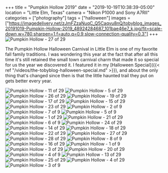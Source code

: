 +++
title = "Pumpkin Hollow 2019"
date = "2019-10-19T10:38:39-05:00"
location = "Little Elm, Texas"
camera = "Nikon P1000 and Sony A7RII"
categories = ["photography"]
tags = ["halloween"]
images = ["https://imagedelivery.net/zJmFZzaNuqC_Q5Caqyu8nQ/tobyblog_images_20191019-Pumpkin-Hollow-2019_48924284687_101bae46e7_k.jpg/fit=scale-down,w=780,sharpen=1,f=auto,q=0.9,slow-connection-quality=0.3"]
+++
![Pumpkin Hollow - 27 of 29](https://imagedelivery.net/zJmFZzaNuqC_Q5Caqyu8nQ/tobyblog_images_20191019-Pumpkin-Hollow-2019_48924284687_101bae46e7_k.jpg/fit=scale-down,w=780,sharpen=1,f=auto,q=0.9,slow-connection-quality=0.3)
<!--more-->

The Pumpkin Hollow Halloween Carnival in Little Elm is one of my favorite fall family traditions. I was wondering this year at the fact that after all this time it's still retained the small town carnival charm that made it so special for us the year we discovered it. I featured it in my [Halloween Special]({{< ref "/videos/the-tobyblog-halloween-special.md" >}}), and about the only thing that's changed since then is that the little haunted trail they put on gets better every year.

<div id="gallery">
		<img alt="Pumpkin Hollow - 11 of 29" src="https://imagedelivery.net/zJmFZzaNuqC_Q5Caqyu8nQ/tobyblog_images_20191019-Pumpkin-Hollow-2019_48923540648_ba5294733e_k.jpg/fit=scale-down,w=360,sharpen=1,f=auto,q=0.9,slow-connection-quality=0.3"
			data-image="https://imagedelivery.net/zJmFZzaNuqC_Q5Caqyu8nQ/tobyblog_images_20191019-Pumpkin-Hollow-2019_48923540648_ba5294733e_k.jpg/fit=scale-down,w=1024,sharpen=1,f=auto,q=0.9,slow-connection-quality=0.3">
		<img alt="Pumpkin Hollow - 5 of 29" src="https://imagedelivery.net/zJmFZzaNuqC_Q5Caqyu8nQ/tobyblog_images_20191019-Pumpkin-Hollow-2019_48924079756_77e4f0aae6_k.jpg/fit=scale-down,w=360,sharpen=1,f=auto,q=0.9,slow-connection-quality=0.3"
			data-image="https://imagedelivery.net/zJmFZzaNuqC_Q5Caqyu8nQ/tobyblog_images_20191019-Pumpkin-Hollow-2019_48924079756_77e4f0aae6_k.jpg/fit=scale-down,w=1024,sharpen=1,f=auto,q=0.9,slow-connection-quality=0.3">
		<img alt="Pumpkin Hollow - 26 of 29" src="https://imagedelivery.net/zJmFZzaNuqC_Q5Caqyu8nQ/tobyblog_images_20191019-Pumpkin-Hollow-2019_48923562073_3c5048dca2_k.jpg/fit=scale-down,w=360,sharpen=1,f=auto,q=0.9,slow-connection-quality=0.3"
			data-image="https://imagedelivery.net/zJmFZzaNuqC_Q5Caqyu8nQ/tobyblog_images_20191019-Pumpkin-Hollow-2019_48923562073_3c5048dca2_k.jpg/fit=scale-down,w=1024,sharpen=1,f=auto,q=0.9,slow-connection-quality=0.3">
		<img alt="Pumpkin Hollow - 19 of 29" src="https://imagedelivery.net/zJmFZzaNuqC_Q5Caqyu8nQ/tobyblog_images_20191019-Pumpkin-Hollow-2019_48924281687_cded9e026d_k.jpg/fit=scale-down,w=360,sharpen=1,f=auto,q=0.9,slow-connection-quality=0.3"
			data-image="https://imagedelivery.net/zJmFZzaNuqC_Q5Caqyu8nQ/tobyblog_images_20191019-Pumpkin-Hollow-2019_48924281687_cded9e026d_k.jpg/fit=scale-down,w=1024,sharpen=1,f=auto,q=0.9,slow-connection-quality=0.3">
		<img alt="Pumpkin Hollow - 17 of 29" src="https://imagedelivery.net/zJmFZzaNuqC_Q5Caqyu8nQ/tobyblog_images_20191019-Pumpkin-Hollow-2019_48924072741_1536adbb66_k.jpg/fit=scale-down,w=360,sharpen=1,f=auto,q=0.9,slow-connection-quality=0.3"
			data-image="https://imagedelivery.net/zJmFZzaNuqC_Q5Caqyu8nQ/tobyblog_images_20191019-Pumpkin-Hollow-2019_48924072741_1536adbb66_k.jpg/fit=scale-down,w=1024,sharpen=1,f=auto,q=0.9,slow-connection-quality=0.3">
		<img alt="Pumpkin Hollow - 15 of 29" src="https://imagedelivery.net/zJmFZzaNuqC_Q5Caqyu8nQ/tobyblog_images_20191019-Pumpkin-Hollow-2019_48923556733_542eae4c2f_k.jpg/fit=scale-down,w=360,sharpen=1,f=auto,q=0.9,slow-connection-quality=0.3"
			data-image="https://imagedelivery.net/zJmFZzaNuqC_Q5Caqyu8nQ/tobyblog_images_20191019-Pumpkin-Hollow-2019_48923556733_542eae4c2f_k.jpg/fit=scale-down,w=1024,sharpen=1,f=auto,q=0.9,slow-connection-quality=0.3">
		<img alt="Pumpkin Hollow - 23 of 29" src="https://imagedelivery.net/zJmFZzaNuqC_Q5Caqyu8nQ/tobyblog_images_20191019-Pumpkin-Hollow-2019_48923530168_99d6f52119_k.jpg/fit=scale-down,w=360,sharpen=1,f=auto,q=0.9,slow-connection-quality=0.3"
			data-image="https://imagedelivery.net/zJmFZzaNuqC_Q5Caqyu8nQ/tobyblog_images_20191019-Pumpkin-Hollow-2019_48923530168_99d6f52119_k.jpg/fit=scale-down,w=1024,sharpen=1,f=auto,q=0.9,slow-connection-quality=0.3">
		<img alt="Pumpkin Hollow - 2 of 9" src="https://imagedelivery.net/zJmFZzaNuqC_Q5Caqyu8nQ/tobyblog_images_20191019-Pumpkin-Hollow-2019_48923465413_960df529c9_k.jpg/fit=scale-down,w=360,sharpen=1,f=auto,q=0.9,slow-connection-quality=0.3"
			data-image="https://imagedelivery.net/zJmFZzaNuqC_Q5Caqyu8nQ/tobyblog_images_20191019-Pumpkin-Hollow-2019_48923465413_960df529c9_k.jpg/fit=scale-down,w=1024,sharpen=1,f=auto,q=0.9,slow-connection-quality=0.3">
		<img alt="Pumpkin Hollow - 7 of 9" src="https://imagedelivery.net/zJmFZzaNuqC_Q5Caqyu8nQ/tobyblog_images_20191019-Pumpkin-Hollow-2019_48923466723_70e2d47ace_k.jpg/fit=scale-down,w=360,sharpen=1,f=auto,q=0.9,slow-connection-quality=0.3"
			data-image="https://imagedelivery.net/zJmFZzaNuqC_Q5Caqyu8nQ/tobyblog_images_20191019-Pumpkin-Hollow-2019_48923466723_70e2d47ace_k.jpg/fit=scale-down,w=1024,sharpen=1,f=auto,q=0.9,slow-connection-quality=0.3">
		<img alt="Pumpkin Hollow - 5 of 9" src="https://imagedelivery.net/zJmFZzaNuqC_Q5Caqyu8nQ/tobyblog_images_20191019-Pumpkin-Hollow-2019_48923999536_f67ba6dc13_k.jpg/fit=scale-down,w=360,sharpen=1,f=auto,q=0.9,slow-connection-quality=0.3"
			data-image="https://imagedelivery.net/zJmFZzaNuqC_Q5Caqyu8nQ/tobyblog_images_20191019-Pumpkin-Hollow-2019_48923999536_f67ba6dc13_k.jpg/fit=scale-down,w=1024,sharpen=1,f=auto,q=0.9,slow-connection-quality=0.3">
		<img alt="Pumpkin Hollow - 1 of 29" src="https://imagedelivery.net/zJmFZzaNuqC_Q5Caqyu8nQ/tobyblog_images_20191019-Pumpkin-Hollow-2019_48923533278_a24f15873a_k.jpg/fit=scale-down,w=360,sharpen=1,f=auto,q=0.9,slow-connection-quality=0.3"
			data-image="https://imagedelivery.net/zJmFZzaNuqC_Q5Caqyu8nQ/tobyblog_images_20191019-Pumpkin-Hollow-2019_48923533278_a24f15873a_k.jpg/fit=scale-down,w=1024,sharpen=1,f=auto,q=0.9,slow-connection-quality=0.3">
		<img alt="Pumpkin Hollow - 21 of 29" src="https://imagedelivery.net/zJmFZzaNuqC_Q5Caqyu8nQ/tobyblog_images_20191019-Pumpkin-Hollow-2019_48923547988_43f871f260_k.jpg/fit=scale-down,w=360,sharpen=1,f=auto,q=0.9,slow-connection-quality=0.3"
			data-image="https://imagedelivery.net/zJmFZzaNuqC_Q5Caqyu8nQ/tobyblog_images_20191019-Pumpkin-Hollow-2019_48923547988_43f871f260_k.jpg/fit=scale-down,w=1024,sharpen=1,f=auto,q=0.9,slow-connection-quality=0.3">
		<img alt="Pumpkin Hollow - 6 of 9" src="https://imagedelivery.net/zJmFZzaNuqC_Q5Caqyu8nQ/tobyblog_images_20191019-Pumpkin-Hollow-2019_48924000371_6c243c07dc_k.jpg/fit=scale-down,w=360,sharpen=1,f=auto,q=0.9,slow-connection-quality=0.3"
			data-image="https://imagedelivery.net/zJmFZzaNuqC_Q5Caqyu8nQ/tobyblog_images_20191019-Pumpkin-Hollow-2019_48924000371_6c243c07dc_k.jpg/fit=scale-down,w=1024,sharpen=1,f=auto,q=0.9,slow-connection-quality=0.3">
		<img alt="Pumpkin Hollow - 24 of 29" src="https://imagedelivery.net/zJmFZzaNuqC_Q5Caqyu8nQ/tobyblog_images_20191019-Pumpkin-Hollow-2019_48923542363_83a129500c_k.jpg/fit=scale-down,w=360,sharpen=1,f=auto,q=0.9,slow-connection-quality=0.3"
			data-image="https://imagedelivery.net/zJmFZzaNuqC_Q5Caqyu8nQ/tobyblog_images_20191019-Pumpkin-Hollow-2019_48923542363_83a129500c_k.jpg/fit=scale-down,w=1024,sharpen=1,f=auto,q=0.9,slow-connection-quality=0.3">
		<img alt="Pumpkin Hollow - 14 of 29" src="https://imagedelivery.net/zJmFZzaNuqC_Q5Caqyu8nQ/tobyblog_images_20191019-Pumpkin-Hollow-2019_48924078331_840c6cfe0d_k.jpg/fit=scale-down,w=360,sharpen=1,f=auto,q=0.9,slow-connection-quality=0.3"
			data-image="https://imagedelivery.net/zJmFZzaNuqC_Q5Caqyu8nQ/tobyblog_images_20191019-Pumpkin-Hollow-2019_48924078331_840c6cfe0d_k.jpg/fit=scale-down,w=1024,sharpen=1,f=auto,q=0.9,slow-connection-quality=0.3">
		<img alt="Pumpkin Hollow - 18 of 29" src="https://imagedelivery.net/zJmFZzaNuqC_Q5Caqyu8nQ/tobyblog_images_20191019-Pumpkin-Hollow-2019_48923559803_1da6d94cc3_k.jpg/fit=scale-down,w=360,sharpen=1,f=auto,q=0.9,slow-connection-quality=0.3"
			data-image="https://imagedelivery.net/zJmFZzaNuqC_Q5Caqyu8nQ/tobyblog_images_20191019-Pumpkin-Hollow-2019_48923559803_1da6d94cc3_k.jpg/fit=scale-down,w=1024,sharpen=1,f=auto,q=0.9,slow-connection-quality=0.3">
		<img alt="Pumpkin Hollow - 22 of 29" src="https://imagedelivery.net/zJmFZzaNuqC_Q5Caqyu8nQ/tobyblog_images_20191019-Pumpkin-Hollow-2019_48923536988_88646f80cb_k.jpg/fit=scale-down,w=360,sharpen=1,f=auto,q=0.9,slow-connection-quality=0.3"
			data-image="https://imagedelivery.net/zJmFZzaNuqC_Q5Caqyu8nQ/tobyblog_images_20191019-Pumpkin-Hollow-2019_48923536988_88646f80cb_k.jpg/fit=scale-down,w=1024,sharpen=1,f=auto,q=0.9,slow-connection-quality=0.3">
		<img alt="Pumpkin Hollow - 27 of 29" src="https://imagedelivery.net/zJmFZzaNuqC_Q5Caqyu8nQ/tobyblog_images_20191019-Pumpkin-Hollow-2019_48924284687_101bae46e7_k.jpg/fit=scale-down,w=360,sharpen=1,f=auto,q=0.9,slow-connection-quality=0.3"
			data-image="https://imagedelivery.net/zJmFZzaNuqC_Q5Caqyu8nQ/tobyblog_images_20191019-Pumpkin-Hollow-2019_48924284687_101bae46e7_k.jpg/fit=scale-down,w=1024,sharpen=1,f=auto,q=0.9,slow-connection-quality=0.3">
		<img alt="Pumpkin Hollow - 28 of 29" src="https://imagedelivery.net/zJmFZzaNuqC_Q5Caqyu8nQ/tobyblog_images_20191019-Pumpkin-Hollow-2019_48923535888_504bf2bde4_k.jpg/fit=scale-down,w=360,sharpen=1,f=auto,q=0.9,slow-connection-quality=0.3"
			data-image="https://imagedelivery.net/zJmFZzaNuqC_Q5Caqyu8nQ/tobyblog_images_20191019-Pumpkin-Hollow-2019_48923535888_504bf2bde4_k.jpg/fit=scale-down,w=1024,sharpen=1,f=auto,q=0.9,slow-connection-quality=0.3">
		<img alt="Pumpkin Hollow - 8 of 9" src="https://imagedelivery.net/zJmFZzaNuqC_Q5Caqyu8nQ/tobyblog_images_20191019-Pumpkin-Hollow-2019_48923998166_c4e0ea7911_k.jpg/fit=scale-down,w=360,sharpen=1,f=auto,q=0.9,slow-connection-quality=0.3"
			data-image="https://imagedelivery.net/zJmFZzaNuqC_Q5Caqyu8nQ/tobyblog_images_20191019-Pumpkin-Hollow-2019_48923998166_c4e0ea7911_k.jpg/fit=scale-down,w=1024,sharpen=1,f=auto,q=0.9,slow-connection-quality=0.3">
		<img alt="Pumpkin Hollow - 16 of 29" src="https://imagedelivery.net/zJmFZzaNuqC_Q5Caqyu8nQ/tobyblog_images_20191019-Pumpkin-Hollow-2019_48923531183_f95b52d6f0_k.jpg/fit=scale-down,w=360,sharpen=1,f=auto,q=0.9,slow-connection-quality=0.3"
			data-image="https://imagedelivery.net/zJmFZzaNuqC_Q5Caqyu8nQ/tobyblog_images_20191019-Pumpkin-Hollow-2019_48923531183_f95b52d6f0_k.jpg/fit=scale-down,w=1024,sharpen=1,f=auto,q=0.9,slow-connection-quality=0.3">
		<img alt="Pumpkin Hollow - 1 of 9" src="https://imagedelivery.net/zJmFZzaNuqC_Q5Caqyu8nQ/tobyblog_images_20191019-Pumpkin-Hollow-2019_48923466363_74c06b3550_k.jpg/fit=scale-down,w=360,sharpen=1,f=auto,q=0.9,slow-connection-quality=0.3"
			data-image="https://imagedelivery.net/zJmFZzaNuqC_Q5Caqyu8nQ/tobyblog_images_20191019-Pumpkin-Hollow-2019_48923466363_74c06b3550_k.jpg/fit=scale-down,w=1024,sharpen=1,f=auto,q=0.9,slow-connection-quality=0.3">
		<img alt="Pumpkin Hollow - 3 of 29" src="https://imagedelivery.net/zJmFZzaNuqC_Q5Caqyu8nQ/tobyblog_images_20191019-Pumpkin-Hollow-2019_48924287552_e2e92d83ac_k.jpg/fit=scale-down,w=360,sharpen=1,f=auto,q=0.9,slow-connection-quality=0.3"
			data-image="https://imagedelivery.net/zJmFZzaNuqC_Q5Caqyu8nQ/tobyblog_images_20191019-Pumpkin-Hollow-2019_48924287552_e2e92d83ac_k.jpg/fit=scale-down,w=1024,sharpen=1,f=auto,q=0.9,slow-connection-quality=0.3">
		<img alt="Pumpkin Hollow - 20 of 29" src="https://imagedelivery.net/zJmFZzaNuqC_Q5Caqyu8nQ/tobyblog_images_20191019-Pumpkin-Hollow-2019_48924090716_69330a7929_k.jpg/fit=scale-down,w=360,sharpen=1,f=auto,q=0.9,slow-connection-quality=0.3"
			data-image="https://imagedelivery.net/zJmFZzaNuqC_Q5Caqyu8nQ/tobyblog_images_20191019-Pumpkin-Hollow-2019_48924090716_69330a7929_k.jpg/fit=scale-down,w=1024,sharpen=1,f=auto,q=0.9,slow-connection-quality=0.3">
		<img alt="Pumpkin Hollow - 4 of 9" src="https://imagedelivery.net/zJmFZzaNuqC_Q5Caqyu8nQ/tobyblog_images_20191019-Pumpkin-Hollow-2019_48923465768_1aa9679efa_k.jpg/fit=scale-down,w=360,sharpen=1,f=auto,q=0.9,slow-connection-quality=0.3"
			data-image="https://imagedelivery.net/zJmFZzaNuqC_Q5Caqyu8nQ/tobyblog_images_20191019-Pumpkin-Hollow-2019_48923465768_1aa9679efa_k.jpg/fit=scale-down,w=1024,sharpen=1,f=auto,q=0.9,slow-connection-quality=0.3">
		<img alt="Pumpkin Hollow - 13 of 29" src="https://imagedelivery.net/zJmFZzaNuqC_Q5Caqyu8nQ/tobyblog_images_20191019-Pumpkin-Hollow-2019_48924097431_1055cfe59a_k.jpg/fit=scale-down,w=360,sharpen=1,f=auto,q=0.9,slow-connection-quality=0.3"
			data-image="https://imagedelivery.net/zJmFZzaNuqC_Q5Caqyu8nQ/tobyblog_images_20191019-Pumpkin-Hollow-2019_48924097431_1055cfe59a_k.jpg/fit=scale-down,w=1024,sharpen=1,f=auto,q=0.9,slow-connection-quality=0.3">
		<img alt="Pumpkin Hollow - 25 of 29" src="https://imagedelivery.net/zJmFZzaNuqC_Q5Caqyu8nQ/tobyblog_images_20191019-Pumpkin-Hollow-2019_48923534768_fa04521332_k.jpg/fit=scale-down,w=360,sharpen=1,f=auto,q=0.9,slow-connection-quality=0.3"
			data-image="https://imagedelivery.net/zJmFZzaNuqC_Q5Caqyu8nQ/tobyblog_images_20191019-Pumpkin-Hollow-2019_48923534768_fa04521332_k.jpg/fit=scale-down,w=1024,sharpen=1,f=auto,q=0.9,slow-connection-quality=0.3">
		<img alt="Pumpkin Hollow - 4 of 29" src="https://imagedelivery.net/zJmFZzaNuqC_Q5Caqyu8nQ/tobyblog_images_20191019-Pumpkin-Hollow-2019_48924089391_e9b3a5d5f6_k.jpg/fit=scale-down,w=360,sharpen=1,f=auto,q=0.9,slow-connection-quality=0.3"
			data-image="https://imagedelivery.net/zJmFZzaNuqC_Q5Caqyu8nQ/tobyblog_images_20191019-Pumpkin-Hollow-2019_48924089391_e9b3a5d5f6_k.jpg/fit=scale-down,w=1024,sharpen=1,f=auto,q=0.9,slow-connection-quality=0.3">
		<img alt="Pumpkin Hollow - 3 of 9" src="https://imagedelivery.net/zJmFZzaNuqC_Q5Caqyu8nQ/tobyblog_images_20191019-Pumpkin-Hollow-2019_48924198007_d62e78c191_k.jpg/fit=scale-down,w=360,sharpen=1,f=auto,q=0.9,slow-connection-quality=0.3"
			data-image="https://imagedelivery.net/zJmFZzaNuqC_Q5Caqyu8nQ/tobyblog_images_20191019-Pumpkin-Hollow-2019_48924198007_d62e78c191_k.jpg/fit=scale-down,w=1024,sharpen=1,f=auto,q=0.9,slow-connection-quality=0.3">
</div>